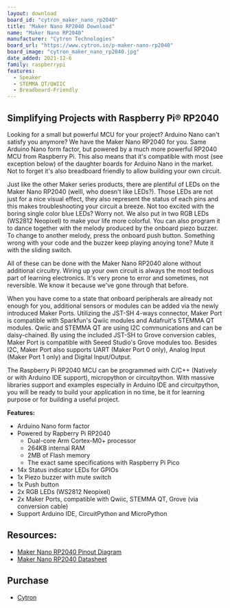 ```yaml
---
layout: download
board_id: "cytron_maker_nano_rp2040"
title: "Maker Nano RP2040 Download"
name: "Maker Nano RP2040"
manufacturer: "Cytron Technologies"
board_url: "https://www.cytron.io/p-maker-nano-rp2040"
board_image: "cytron_maker_nano_rp2040.jpg"
date_added: 2021-12-6
family: raspberrypi
features:
  - Speaker
  - STEMMA QT/QWIIC
  - Breadboard-Friendly
---
```


## Simplifying Projects with Raspberry Pi® RP2040

Looking for a small but powerful MCU for your project? Arduino Nano can't satisfy you anymore? We have the Maker Nano RP2040 for you. Same Arduino Nano form factor, but powered by a much more powerful RP2040 MCU from Raspberry Pi. This also means that it's compatible with most (see exception below) of the daughter boards for Arduino Nano in the market. Not to forget it's also breadboard friendly to allow building your own circuit.

Just like the other Maker series products, there are plentiful of LEDs on the Maker Nano RP2040 (welll, who doesn't like LEDs?). Those LEDs are not just for a nice visual effect, they also represent the status of each pins and this makes troubleshooting your circuit a breeze. Not too excited with the boring single color blue LEDs? Worry not. We also put in two RGB LEDs (WS2812 Neopixel) to make your life more colorful. You can also program it to dance together with the melody produced by the onboard piezo buzzer. To change to another melody, press the onboard push button. Something wrong with your code and the buzzer keep playing anoying tone? Mute it with the sliding switch.

All of these can be done with the Maker Nano RP2040 alone without additional circuitry. Wiring up your own circuit is always the most tedious part of learning electronics. It's very prone to error and sometimes, not reversible. We know it because we've gone through that before.

When you have come to a state that onboard peripherals are already not enough for you, additional sensors or modules can be added via the newly introduced Maker Ports. Utilizing the JST-SH 4-ways connector, Maker Port is compatible with Sparkfun's Qwiic modules and Adafruit's STEMMA QT modules. Qwiic and STEMMA QT are using I2C communications and can be daisy-chained. By using the included JST-SH to Grove conversion cables, Maker Port is compatible with Seeed Studio's Grove modules too. Besides I2C, Maker Port also supports UART (Maker Port 0 only), Analog Input (Maker Port 1 only) and Digital Input/Output.

The Raspberry Pi RP2040 MCU can be programmed with C/C++ (Natively or with Arduino IDE support), micropython or circuitpython. With massive libraries support and examples especially in Arduino IDE and circuitpython, you will be ready to build your application in no time, be it for learning purpose or for building a useful project.

**Features:**
- Arduino Nano form factor
- Powered by Rapberry Pi RP2040
  - Dual-core Arm Cortex-M0+ processor
  - 264KB internal RAM
  - 2MB of Flash memory
  - The exact same specifications with Raspberry Pi Pico
- 14x Status indicator LEDs for GPIOs
- 1x Piezo buzzer with mute switch
- 1x Push button
- 2x RGB LEDs (WS2812 Neopixel)
- 2x Maker Ports, compatible with Qwiic, STEMMA QT, Grove (via conversion cable)
- Support Arduino IDE, CircuitPython and MicroPython

## Resources:
- [Maker Nano RP2040 Pinout Diagram](https://docs.google.com/drawings/d/e/2PACX-1vSGwfh_1ac_UFXT4F72D0yJHaYHjDC-lfeBMLp0dc8ry57sAYtdobIFBZqrfXE6AuDTYEY9Cicto2b8/pub?w=3373&h=2867)
- [Maker Nano RP2040 Datasheet](https://docs.google.com/document/d/15IMxlESQE43sP7brZpqlfHVTAdX1N_XenzpvfP8cT_8/edit?usp=sharing)


## Purchase
* [Cytron](https://www.cytron.io/p-maker-nano-rp2040)
